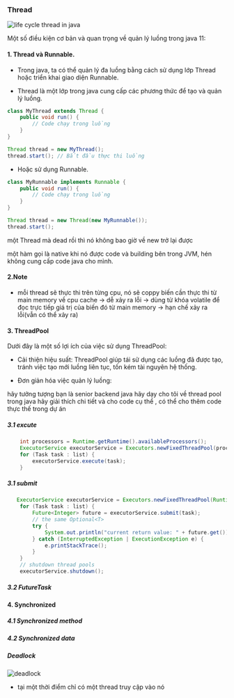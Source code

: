 ### Thread

![life cycle thread in java](https://b3019442.smushcdn.com/3019442/wp-content/uploads/2023/08/java-thread-lifecycle-2.jpg?lossy=1&strip=1&webp=1)

Một số điều kiện cơ bản và quan trọng về quản lý luồng trong java 11:

#### 1. Thread và Runnable.

- Trong java, ta có thể quản lý đa luồng bằng cách sử dụng lớp Thread hoặc triển khai giao diện Runnable.

- Thread là một lớp trong java cung cấp các phương thức để tạo và quản lý luồng.

```java
class MyThread extends Thread {
    public void run() {
        // Code chạy trong luồng
    }
}

Thread thread = new MyThread();
thread.start(); // Bắt đầu thực thi luồng
```

- Hoặc sử dụng Runnable.

```java
class MyRunnable implements Runnable {
    public void run() {
        // Code chạy trong luồng
    }
}

Thread thread = new Thread(new MyRunnable());
thread.start();
```

một Thread mà dead rồi thì nó không bao giờ về new trở lại được

một hàm gọi là native khi nó được code và building bên trong JVM, hén không cung cấp code java cho mình.

#### 2.Note

- mỗi thread sẽ thực thi trên từng cpu, nó sẽ coppy biến cần thực thi từ main memory về cpu cache -> dễ xảy ra lỗi -> dùng từ khóa volatile để đọc trực tiếp giá trị của biến đó từ main memory -> hạn chế xảy ra lỗi(vẫn có thể xảy ra)

#### 3. ThreadPool

Dưới đây là một số lợi ích của việc sử dụng ThreadPool:

- Cải thiện hiệu suất: ThreadPool giúp tái sử dụng các luồng đã được tạo, tránh việc tạo mới luồng liên tục, tốn kém tài nguyên hệ thống.

- Đơn giản hóa việc quản lý luồng:

hãy tưởng tượng bạn là senior backend java hãy dạy cho tôi về thread pool trong java hãy giải thích chi tiết và cho code cụ thể , có thể cho thêm code thực thế trong dự án

##### 3.1 excute

```java
    int processors = Runtime.getRuntime().availableProcessors();
    ExecutorService executorService = Executors.newFixedThreadPool(processors);
    for (Task task : list) {
        executorService.execute(task);
    }
```

##### 3.1 submit

```java
   ExecutorService executorService = Executors.newFixedThreadPool(Runtime.getRuntime().availableProcessors());
    for (Task task : list) {
        Future<Integer> future = executorService.submit(task);
        // the same Optional<T>
        try {
            System.out.println("current return value: " + future.get());
        } catch (InterruptedException | ExecutionException e) {
            e.printStackTrace();
        }
    }
    // shutdown thread pools
    executorService.shutdown();
```

##### 3.2 FutureTask

#### 4. Synchronized

##### 4.1 Synchronized method

##### 4.2 Synchronized data

##### Deadlock

![deadlock](https://blogger.googleusercontent.com/img/b/R29vZ2xl/AVvXsEjvXFDsElBWlJoj3lE3zuf618t6yCQGQgFSCNL_69LbBJ7j6DWGzeiiWHqoM-lw4eIyYx8UCOuCeuJDRqoLZp2F8QY4KMzJsWvL4igWZFg1GVHw49r_yzMG03InC25mWdcF-_RQovvnmkg-/s1600/TDeadlock.jpg)

- tại một thời điểm chỉ có một thread truy cập vào nó
